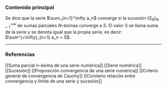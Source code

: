 ### Contenido principal

Se dice que la serie $\sum_{n=1}^\infty a_n$ converge si la sucesión $(S_N)^{+\infty}_{N=1}$ de sumas parciales $N$-ésimas converge a $S$. El valor $S$ se llama suma de la serie y se denota igual que la propia serie, es decir: $\sum^{+\infty}_{n=1} a_n = S$.


--- 
### Referencias
[[Suma parcial n-ésima de una serie numérica]]
[[Serie numérica]]
[[Sucesión]]
[[Proposición convergencia de una serie numérica]]
[[Criterio general de convergencia de Cauchy]]
[[Corolario relación entre convergencia y límite de una serie y sucesión]]